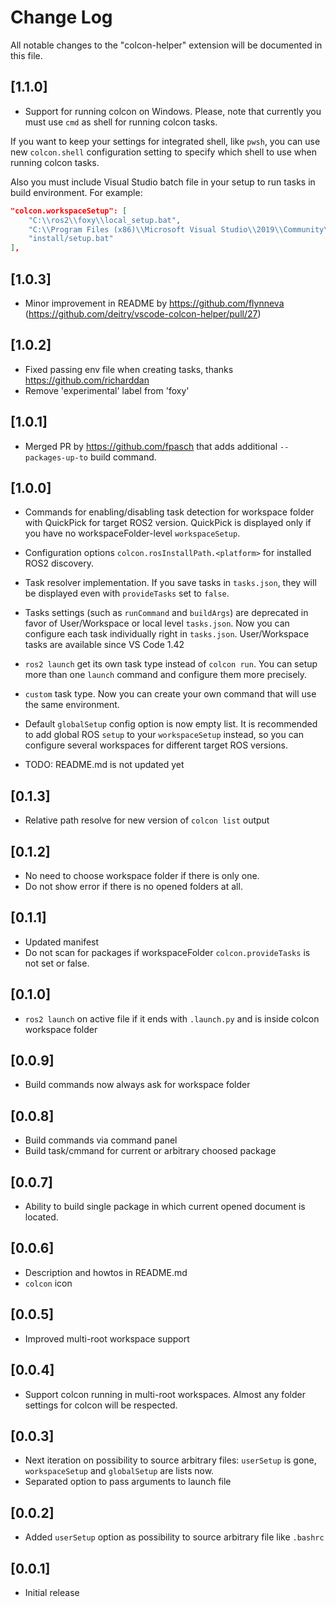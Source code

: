 # Change Log

All notable changes to the "colcon-helper" extension will be documented in this file.

## [1.1.0]

- Support for running colcon on Windows.
Please, note that currently you must use `cmd` as shell for running colcon tasks.

If you want to keep your settings for integrated shell, like `pwsh`, you can use new `colcon.shell` configuration setting
to specify which shell to use when running colcon tasks.

Also you must include Visual Studio batch file in your setup to run tasks in build environment.
For example:

```json
"colcon.workspaceSetup": [
    "C:\\ros2\\foxy\\local_setup.bat",
    "C:\\Program Files (x86)\\Microsoft Visual Studio\\2019\\Community\\VC\\Auxiliary\\Build\\vcvars64.bat",
    "install/setup.bat"
],
```

## [1.0.3]

- Minor improvement in README by https://github.com/flynneva (https://github.com/deitry/vscode-colcon-helper/pull/27)

## [1.0.2]

- Fixed passing env file when creating tasks, thanks https://github.com/richarddan
- Remove 'experimental' label from 'foxy'

## [1.0.1]

- Merged PR by https://github.com/fpasch that adds additional `--packages-up-to` build command.

## [1.0.0]

- Commands for enabling/disabling task detection for workspace folder with QuickPick for target ROS2 version.
QuickPick is displayed only if you have no workspaceFolder-level `workspaceSetup`.
- Configuration options `colcon.rosInstallPath.<platform>` for installed ROS2 discovery.
- Task resolver implementation.
If you save tasks in `tasks.json`, they will be displayed even with `provideTasks` set to `false`.
- Tasks settings (such as `runCommand` and `buildArgs`) are deprecated in favor of User/Workspace or local level `tasks.json`.
Now you can configure each task individually right in `tasks.json`.
User/Workspace tasks are available since VS Code 1.42
- `ros2 launch` get its own task type instead of `colcon run`.
You can setup more than one `launch` command and configure them more precisely.
- `custom` task type. Now you can create your own command that will use the same environment.
- Default `globalSetup` config option is now empty list.
It is recommended to add global ROS `setup` to your `workspaceSetup` instead, so you can configure several workspaces for different target ROS versions.

- TODO: README.md is not updated yet

## [0.1.3]

- Relative path resolve for new version of `colcon list` output

## [0.1.2]

- No need to choose workspace folder if there is only one.
- Do not show error if there is no opened folders at all.

## [0.1.1]

- Updated manifest
- Do not scan for packages if workspaceFolder `colcon.provideTasks` is not set or false.

## [0.1.0]

- `ros2 launch` on active file if it ends with `.launch.py` and is inside colcon workspace folder

## [0.0.9]

- Build commands now always ask for workspace folder

## [0.0.8]

- Build commands via command panel
- Build task/cmmand for current or arbitrary choosed package

## [0.0.7]

- Ability to build single package in which current opened document is located.

## [0.0.6]

- Description and howtos in README.md
- `colcon` icon

## [0.0.5]

- Improved multi-root workspace support

## [0.0.4]

- Support colcon running in multi-root workspaces.
Almost any folder settings for colcon will be respected.

## [0.0.3]

- Next iteration on possibility to source arbitrary files: `userSetup` is gone,
`workspaceSetup` and `globalSetup` are lists now.
- Separated option to pass arguments to launch file

## [0.0.2]

- Added `userSetup` option as possibility to source arbitrary file like `.bashrc`

## [0.0.1]

- Initial release
